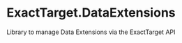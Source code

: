 ExactTarget.DataExtensions
==========================

Library to manage Data Extensions via the ExactTarget API
